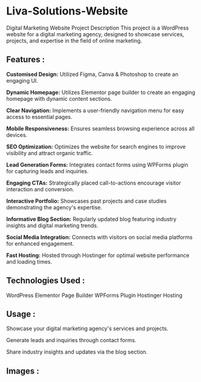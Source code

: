 # Liva-Solutions-Website
Digital Marketing Website Project
Description
This project is a WordPress website for a digital marketing agency, designed to showcase services, projects, and expertise in the field of online marketing.

**Features :**
----------------

**Customised Design:** Utilized Figma, Canva & Photoshop to create an engaging UI.

**Dynamic Homepage:** Utilizes Elementor page builder to create an engaging homepage with dynamic content sections.

**Clear Navigation:** Implements a user-friendly navigation menu for easy access to essential pages.

**Mobile Responsiveness:** Ensures seamless browsing experience across all devices.

**SEO Optimization:** Optimizes the website for search engines to improve visibility and attract organic traffic.

**Lead Generation Forms:** Integrates contact forms using WPForms plugin for capturing leads and inquiries.

**Engaging CTAs:** Strategically placed call-to-actions encourage visitor interaction and conversion.

**Interactive Portfolio:** Showcases past projects and case studies demonstrating the agency's expertise.

**Informative Blog Section:** Regularly updated blog featuring industry insights and digital marketing trends.

**Social Media Integration:** Connects with visitors on social media platforms for enhanced engagement.

**Fast Hosting:** Hosted through Hostinger for optimal website performance and loading times.


**Technologies Used :**
--------------------------------------------------------------------------------------------------------
WordPress
Elementor Page Builder
WPForms Plugin
Hostinger Hosting

**Usage :**
-----------------

Showcase your digital marketing agency's services and projects.

Generate leads and inquiries through contact forms.

Share industry insights and updates via the blog section.

**Images :**
----------------
